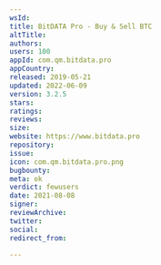 ```yaml
---
wsId: 
title: BitDATA Pro - Buy & Sell BTC
altTitle: 
authors: 
users: 100
appId: com.qm.bitdata.pro
appCountry: 
released: 2019-05-21
updated: 2022-06-09
version: 3.2.5
stars: 
ratings: 
reviews: 
size: 
website: https://www.bitdata.pro
repository: 
issue: 
icon: com.qm.bitdata.pro.png
bugbounty: 
meta: ok
verdict: fewusers
date: 2021-08-08
signer: 
reviewArchive: 
twitter: 
social: 
redirect_from: 

---
```


